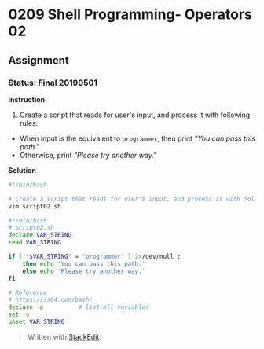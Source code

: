 # 0209 Shell Programming- Operators 02
## Assignment
### Status: Final 20190501

**Instruction**

 1. Create a script that reads for user's input, and process it with following rules:
 - When input is the equivalent to `programmer`, then print *"You can pass this path."*
 - Otherwise, print *"Please try another way."*

**Solution**
```bash
#!/bin/bash

# Create a script that reads for user's input, and process it with following rules
vim script02.sh

#!/bin/bash
# script02.sh
declare VAR_STRING
read VAR_STRING

if [ "$VAR_STRING" = "programmer" ] 2>/dev/null ; 
	then echo 'You can pass this path.'
	else echo 'Please try another way.'
fi

# Reference
# https://ss64.com/bash/
declare -p          # list all variables
set -u
unset VAR_STRING
```
> Written with [StackEdit](https://stackedit.io/).